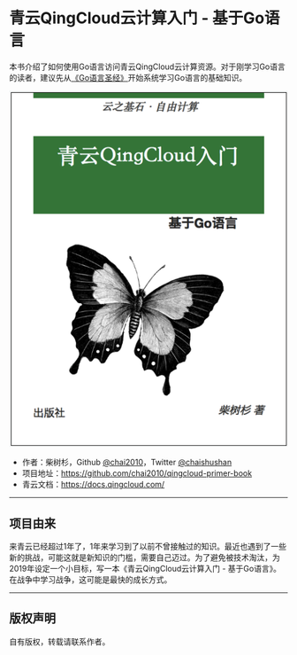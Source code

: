 # 青云QingCloud云计算入门 - 基于Go语言

本书介绍了如何使用Go语言访问青云QingCloud云计算资源。对于刚学习Go语言的读者，建议先从[《Go语言圣经》](https://github.com/golang-china/gopl-zh)开始系统学习Go语言的基础知识。

![](cover.png)

- 作者：柴树杉，Github [@chai2010](https://github.com/chai2010)，Twitter [@chaishushan](https://twitter.com/chaishushan)
- 项目地址：https://github.com/chai2010/qingcloud-primer-book
- 青云文档：https://docs.qingcloud.com/

----

## 项目由来

来青云已经超过1年了，1年来学习到了以前不曾接触过的知识。最近也遇到了一些新的挑战，可能这就是新知识的门槛，需要自己迈过。为了避免被技术淘汰，为2019年设定一个小目标，写一本《青云QingCloud云计算入门 - 基于Go语言》。在战争中学习战争，这可能是最快的成长方式。

----

## 版权声明

自有版权，转载请联系作者。

